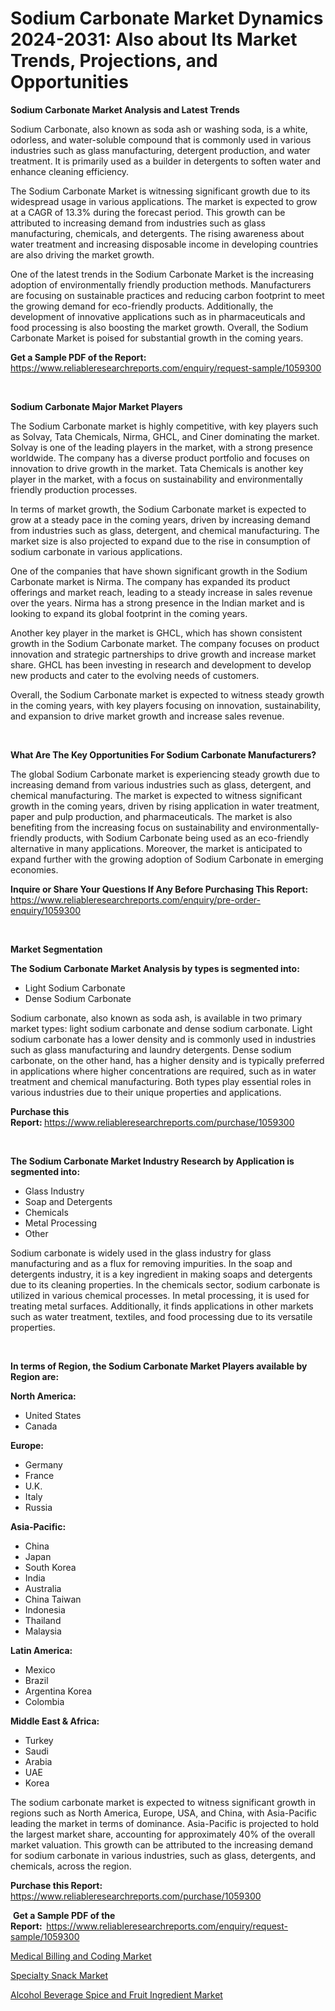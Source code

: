 <p><h1>Sodium Carbonate Market Dynamics 2024-2031: Also about Its Market Trends, Projections, and Opportunities</h1></p><p><strong>Sodium Carbonate Market Analysis and Latest Trends</strong></p>
<p><p>Sodium Carbonate, also known as soda ash or washing soda, is a white, odorless, and water-soluble compound that is commonly used in various industries such as glass manufacturing, detergent production, and water treatment. It is primarily used as a builder in detergents to soften water and enhance cleaning efficiency.</p><p>The Sodium Carbonate Market is witnessing significant growth due to its widespread usage in various applications. The market is expected to grow at a CAGR of 13.3% during the forecast period. This growth can be attributed to increasing demand from industries such as glass manufacturing, chemicals, and detergents. The rising awareness about water treatment and increasing disposable income in developing countries are also driving the market growth.</p><p>One of the latest trends in the Sodium Carbonate Market is the increasing adoption of environmentally friendly production methods. Manufacturers are focusing on sustainable practices and reducing carbon footprint to meet the growing demand for eco-friendly products. Additionally, the development of innovative applications such as in pharmaceuticals and food processing is also boosting the market growth. Overall, the Sodium Carbonate Market is poised for substantial growth in the coming years.</p></p>
<p><strong>Get a Sample PDF of the Report:&nbsp;</strong> <a href="https://www.reliableresearchreports.com/enquiry/request-sample/1059300">https://www.reliableresearchreports.com/enquiry/request-sample/1059300</a></p>
<p>&nbsp;</p>
<p><strong>Sodium Carbonate Major Market Players</strong></p>
<p><p>The Sodium Carbonate market is highly competitive, with key players such as Solvay, Tata Chemicals, Nirma, GHCL, and Ciner dominating the market. Solvay is one of the leading players in the market, with a strong presence worldwide. The company has a diverse product portfolio and focuses on innovation to drive growth in the market. Tata Chemicals is another key player in the market, with a focus on sustainability and environmentally friendly production processes.</p><p>In terms of market growth, the Sodium Carbonate market is expected to grow at a steady pace in the coming years, driven by increasing demand from industries such as glass, detergent, and chemical manufacturing. The market size is also projected to expand due to the rise in consumption of sodium carbonate in various applications.</p><p>One of the companies that have shown significant growth in the Sodium Carbonate market is Nirma. The company has expanded its product offerings and market reach, leading to a steady increase in sales revenue over the years. Nirma has a strong presence in the Indian market and is looking to expand its global footprint in the coming years.</p><p>Another key player in the market is GHCL, which has shown consistent growth in the Sodium Carbonate market. The company focuses on product innovation and strategic partnerships to drive growth and increase market share. GHCL has been investing in research and development to develop new products and cater to the evolving needs of customers.</p><p>Overall, the Sodium Carbonate market is expected to witness steady growth in the coming years, with key players focusing on innovation, sustainability, and expansion to drive market growth and increase sales revenue.</p></p>
<p>&nbsp;</p>
<p><strong>What Are The Key Opportunities For Sodium Carbonate Manufacturers?</strong></p>
<p><p>The global Sodium Carbonate market is experiencing steady growth due to increasing demand from various industries such as glass, detergent, and chemical manufacturing. The market is expected to witness significant growth in the coming years, driven by rising application in water treatment, paper and pulp production, and pharmaceuticals. The market is also benefiting from the increasing focus on sustainability and environmentally-friendly products, with Sodium Carbonate being used as an eco-friendly alternative in many applications. Moreover, the market is anticipated to expand further with the growing adoption of Sodium Carbonate in emerging economies.</p></p>
<p><strong>Inquire or Share Your Questions If Any Before Purchasing This Report:</strong> <a href="https://www.reliableresearchreports.com/enquiry/pre-order-enquiry/1059300">https://www.reliableresearchreports.com/enquiry/pre-order-enquiry/1059300</a></p>
<p>&nbsp;</p>
<p><strong>Market Segmentation</strong></p>
<p><strong>The Sodium Carbonate Market Analysis by types is segmented into:</strong></p>
<p><ul><li>Light Sodium Carbonate</li><li>Dense Sodium Carbonate</li></ul></p>
<p><p>Sodium carbonate, also known as soda ash, is available in two primary market types: light sodium carbonate and dense sodium carbonate. Light sodium carbonate has a lower density and is commonly used in industries such as glass manufacturing and laundry detergents. Dense sodium carbonate, on the other hand, has a higher density and is typically preferred in applications where higher concentrations are required, such as in water treatment and chemical manufacturing. Both types play essential roles in various industries due to their unique properties and applications.</p></p>
<p><strong>Purchase this Report:&nbsp;</strong><a href="https://www.reliableresearchreports.com/purchase/1059300">https://www.reliableresearchreports.com/purchase/1059300</a></p>
<p>&nbsp;</p>
<p><strong>The Sodium Carbonate Market Industry Research by Application is segmented into:</strong></p>
<p><ul><li>Glass Industry</li><li>Soap and Detergents</li><li>Chemicals</li><li>Metal Processing</li><li>Other</li></ul></p>
<p><p>Sodium carbonate is widely used in the glass industry for glass manufacturing and as a flux for removing impurities. In the soap and detergents industry, it is a key ingredient in making soaps and detergents due to its cleaning properties. In the chemicals sector, sodium carbonate is utilized in various chemical processes. In metal processing, it is used for treating metal surfaces. Additionally, it finds applications in other markets such as water treatment, textiles, and food processing due to its versatile properties.</p></p>
<p>&nbsp;</p>
<p><strong>In terms of Region, the Sodium Carbonate Market Players available by Region are:</strong></p>
<p>
    <p> <strong> North America: </strong>
        <ul>
            <li>United States</li>
            <li>Canada</li>
        </ul>
        </p> 
    <p> <strong> Europe: </strong>
        <ul>
            <li>Germany</li>
            <li>France</li>
            <li>U.K.</li>
            <li>Italy</li>
            <li>Russia</li>
        </ul>
        </p> 
    <p> <strong> Asia-Pacific: </strong>
        <ul>
            <li>China</li>
            <li>Japan</li>
            <li>South Korea</li>
            <li>India</li>
            <li>Australia</li>
            <li>China Taiwan</li>
            <li>Indonesia</li>
            <li>Thailand</li>
            <li>Malaysia</li>
        </ul>
        </p> 
    <p> <strong> Latin America: </strong>
        <ul>
            <li>Mexico</li>
            <li>Brazil</li>
            <li>Argentina Korea</li>
            <li>Colombia</li>
        </ul>
        </p> 
    <p> <strong> Middle East & Africa: </strong>
        <ul>
            <li>Turkey</li>
            <li>Saudi</li>
            <li>Arabia</li>
            <li>UAE</li>
            <li>Korea</li>
        </ul>
    </p>
    </p>
<p><p>The sodium carbonate market is expected to witness significant growth in regions such as North America, Europe, USA, and China, with Asia-Pacific leading the market in terms of dominance. Asia-Pacific is projected to hold the largest market share, accounting for approximately 40% of the overall market valuation. This growth can be attributed to the increasing demand for sodium carbonate in various industries, such as glass, detergents, and chemicals, across the region.</p></p>
<p><strong>Purchase this Report: </strong><a href="https://www.reliableresearchreports.com/purchase/1059300">https://www.reliableresearchreports.com/purchase/1059300</a></p>
<p>&nbsp;<strong>Get a Sample PDF of the Report:&nbsp;&nbsp;</strong><a href="https://www.reliableresearchreports.com/enquiry/request-sample/1059300">https://www.reliableresearchreports.com/enquiry/request-sample/1059300</a></p>
<p><strong></strong></p>
<p><p><a href="https://view.publitas.com/reportprime-1/medical-billing-and-coding-market-insights-market-players-and-forecast-till-2030/">Medical Billing and Coding Market</a></p><p><a href="https://view.publitas.com/reportprime-1/specialty-snack-market-research-report-provides-thorough-industry-overview-which-offers-an-in-depth-analysis-of-product-trends-and-new-market-divisions/">Specialty Snack Market</a></p><p><a href="https://view.publitas.com/reportprime-1/alcohol-beverage-spice-and-fruit-ingredient-market-size-and-growth-market-segmentation-regional-and-country-breakdowns-and-market-trends-for-period-from-2023-2030/">Alcohol Beverage Spice and Fruit Ingredient Market</a></p></p>